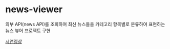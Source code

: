 # news-viewer
외부 API(news API)를 조회하여 최신 뉴스들을 카테고리 항목별로 분류하여 표현하는 뉴스 뷰어 프로젝트 구현

[시연영상](https://www.loom.com/share/a9e6a7406c164c20974151f0dd0af2a6)